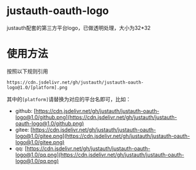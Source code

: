 # justauth-oauth-logo

justauth配套的第三方平台logo，已做透明处理，大小为32*32

# 使用方法

按照以下规则引用
```text
https://cdn.jsdelivr.net/gh/justauth/justauth-oauth-logo@1.0/[platform].png
```

其中的`[platform]`请替换为对应的平台名即可，比如：

- github: [https://cdn.jsdelivr.net/gh/justauth/justauth-oauth-logo@1.0/github.png](https://cdn.jsdelivr.net/gh/justauth/justauth-oauth-logo@1.0/github.png)
- gitee: [https://cdn.jsdelivr.net/gh/justauth/justauth-oauth-logo@1.0/gitee.png](https://cdn.jsdelivr.net/gh/justauth/justauth-oauth-logo@1.0/gitee.png)
- qq: [https://cdn.jsdelivr.net/gh/justauth/justauth-oauth-logo@1.0/qq.png](https://cdn.jsdelivr.net/gh/justauth/justauth-oauth-logo@1.0/qq.png)
